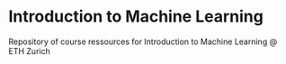 # Introduction to Machine Learning
Repository of course ressources for Introduction to Machine Learning @ ETH Zurich
